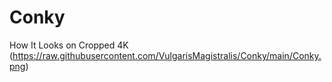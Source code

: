 # Conky
How It Looks on Cropped 4K
(https://raw.githubusercontent.com/VulgarisMagistralis/Conky/main/Conky.png)
